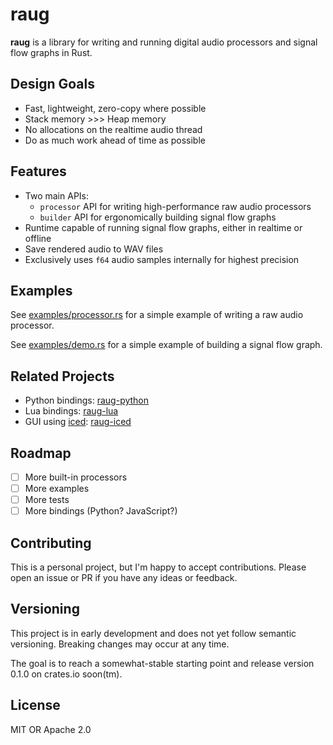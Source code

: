 # raug

**raug** is a library for writing and running digital audio processors and signal flow graphs in Rust.

## Design Goals

- Fast, lightweight, zero-copy where possible
- Stack memory >>> Heap memory
- No allocations on the realtime audio thread
- Do as much work ahead of time as possible

## Features

- Two main APIs:
  - `processor` API for writing high-performance raw audio processors
  - `builder` API for ergonomically building signal flow graphs
- Runtime capable of running signal flow graphs, either in realtime or offline
- Save rendered audio to WAV files
- Exclusively uses `f64` audio samples internally for highest precision

## Examples

See [examples/processor.rs](https://github.com/clstatham/raug/blob/master/examples/processor.rs) for a simple example of writing a raw audio processor.

See [examples/demo.rs](https://github.com/clstatham/raug/blob/master/examples/demo.rs) for a simple example of building a signal flow graph.

## Related Projects

- Python bindings: [raug-python](https://github.com/clstatham/raug-python)
- Lua bindings: [raug-lua](https://github.com/clstatham/raug-lua)
- GUI using [iced](https://github.com/iced-rs/iced): [raug-iced](https://github.com/clstatham/raug-iced)

## Roadmap

- [ ] More built-in processors
- [ ] More examples
- [ ] More tests
- [ ] More bindings (Python? JavaScript?)

## Contributing

This is a personal project, but I'm happy to accept contributions. Please open an issue or PR if you have any ideas or feedback.

## Versioning

This project is in early development and does not yet follow semantic versioning. Breaking changes may occur at any time.

The goal is to reach a somewhat-stable starting point and release version 0.1.0 on crates.io soon(tm).

## License

MIT OR Apache 2.0
